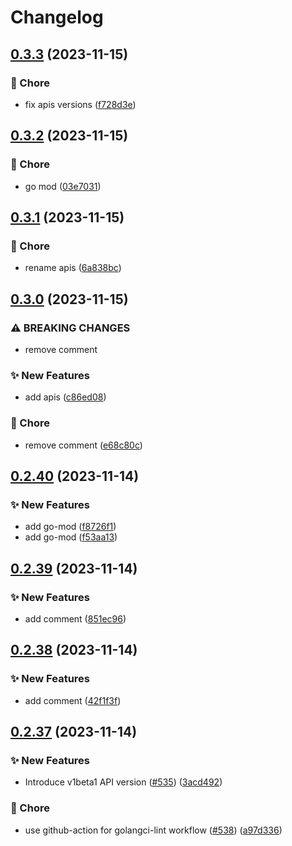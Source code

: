 # Changelog

## [0.3.3](https://github.com/thisthat/open-feature-operator/compare/apis/v0.3.2...apis/v0.3.3) (2023-11-15)


### 🧹 Chore

* fix apis versions ([f728d3e](https://github.com/thisthat/open-feature-operator/commit/f728d3eea634c935486b85191b34f67f50ec218e))

## [0.3.2](https://github.com/thisthat/open-feature-operator/compare/apis/v0.3.1...apis/v0.3.2) (2023-11-15)


### 🧹 Chore

* go mod ([03e7031](https://github.com/thisthat/open-feature-operator/commit/03e703160cf37e879ab149e732023a44eb436541))

## [0.3.1](https://github.com/thisthat/open-feature-operator/compare/apis/v0.3.0...apis/v0.3.1) (2023-11-15)


### 🧹 Chore

* rename apis ([6a838bc](https://github.com/thisthat/open-feature-operator/commit/6a838bcb94031bdea85b19b5b9aaedb5f24f5f27))

## [0.3.0](https://github.com/thisthat/open-feature-operator/compare/apis/v0.2.40...apis/v0.3.0) (2023-11-15)


### ⚠ BREAKING CHANGES

* remove comment

### ✨ New Features

* add apis ([c86ed08](https://github.com/thisthat/open-feature-operator/commit/c86ed0877b514cf4e820cbafdb6b713e0ac13b10))


### 🧹 Chore

* remove comment ([e68c80c](https://github.com/thisthat/open-feature-operator/commit/e68c80c98d60d45d6cd8ee6c7962b1c34f1e70d6))

## [0.2.40](https://github.com/thisthat/open-feature-operator/compare/apis/v0.2.39...apis/v0.2.40) (2023-11-14)


### ✨ New Features

* add go-mod ([f8726f1](https://github.com/thisthat/open-feature-operator/commit/f8726f1f5db056680295e90419ccd20f4bc0a954))
* add go-mod ([f53aa13](https://github.com/thisthat/open-feature-operator/commit/f53aa1303a481f549dc6d0df351983644c878650))

## [0.2.39](https://github.com/thisthat/open-feature-operator/compare/apis-v0.2.38...apis/v0.2.39) (2023-11-14)


### ✨ New Features

* add comment ([851ec96](https://github.com/thisthat/open-feature-operator/commit/851ec96a52a0a87851f9b48baaa74d8e796e2f6e))

## [0.2.38](https://github.com/thisthat/open-feature-operator/compare/apis-v0.2.37...apis-v0.2.38) (2023-11-14)


### ✨ New Features

* add comment ([42f1f3f](https://github.com/thisthat/open-feature-operator/commit/42f1f3f8823316e0e45a9f531402591d1fe2c515))

## [0.2.37](https://github.com/thisthat/open-feature-operator/compare/apis-v0.2.36...apis-v0.2.37) (2023-11-14)


### ✨ New Features

* Introduce v1beta1 API version ([#535](https://github.com/thisthat/open-feature-operator/issues/535)) ([3acd492](https://github.com/thisthat/open-feature-operator/commit/3acd49289a40e8f07fd20aad46185ac42ceb1b7a))


### 🧹 Chore

* use github-action for golangci-lint workflow ([#538](https://github.com/thisthat/open-feature-operator/issues/538)) ([a97d336](https://github.com/thisthat/open-feature-operator/commit/a97d336468d5a9b50662f4979784c8388ec10ec1))
